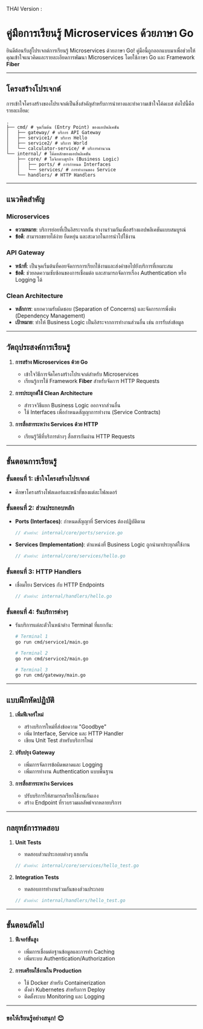 THAI Version : 
# คู่มือการเรียนรู้ Microservices ด้วยภาษา Go

ยินดีต้อนรับสู่โปรเจกต์การเรียนรู้ Microservices ด้วยภาษา Go! คู่มือนี้ถูกออกแบบมาเพื่อช่วยให้คุณเข้าใจแนวคิดและรายละเอียดการพัฒนา Microservices โดยใช้ภาษา Go และ Framework **Fiber**  

---

## โครงสร้างโปรเจกต์

การเข้าใจโครงสร้างของโปรเจกต์เป็นสิ่งสำคัญสำหรับการนำทางและทำความเข้าใจโค้ดเบส ต่อไปนี้คือรายละเอียด:

```
.
├── cmd/ # จุดเริ่มต้น (Entry Point) ของแอปพลิเคชัน
│   ├── gateway/ # บริการ API Gateway
│   ├── service1/ # บริการ Hello
│   ├── service2/ # บริการ World
│   └── calculator-service/ # บริการคำนวณ
└── internal/ # โค้ดหลักของแอปพลิเคชัน
    ├── core/ # โลจิกทางธุรกิจ (Business Logic)
    │   ├── ports/ # การกำหนด Interfaces
    │   └── services/ # การทำงานของ Service
    └── handlers/ # HTTP Handlers
```

---

## แนวคิดสำคัญ

### Microservices
- **ความหมาย**: บริการย่อยที่เป็นอิสระจากกัน ทำงานร่วมกันเพื่อสร้างแอปพลิเคชันแบบสมบูรณ์
- **ข้อดี**: สามารถขยายได้ง่าย ยืดหยุ่น และสะดวกในการนำไปใช้งาน

### API Gateway
- **หน้าที่**: เป็นจุดเริ่มต้นที่คอยจัดการการเรียกใช้งานและส่งคำขอไปยังบริการที่เหมาะสม
- **ข้อดี**: ช่วยลดความซับซ้อนของการเชื่อมต่อ และสามารถจัดการเรื่อง Authentication หรือ Logging ได้

### Clean Architecture
- **หลักการ**: แยกความรับผิดชอบ (Separation of Concerns) และจัดการการพึ่งพิง (Dependency Management)
- **เป้าหมาย**: ทำให้ Business Logic เป็นอิสระจากการทำงานส่วนอื่น เช่น การรับส่งข้อมูล

---

## วัตถุประสงค์การเรียนรู้

1. **การสร้าง Microservices ด้วย Go**
   - เข้าใจวิธีการจัดโครงสร้างโปรเจกต์สำหรับ Microservices
   - เรียนรู้การใช้ Framework **Fiber** สำหรับจัดการ HTTP Requests

2. **การประยุกต์ใช้ Clean Architecture**
   - สำรวจวิธีแยก Business Logic ออกจากส่วนอื่น
   - ใช้ Interfaces เพื่อกำหนดสัญญาการทำงาน (Service Contracts)

3. **การสื่อสารระหว่าง Services ด้วย HTTP**
   - เรียนรู้วิธีที่บริการต่างๆ สื่อสารกันผ่าน HTTP Requests

---

## ขั้นตอนการเรียนรู้

### ขั้นตอนที่ 1: เข้าใจโครงสร้างโปรเจกต์
- ศึกษาโครงสร้างโฟลเดอร์และหน้าที่ของแต่ละโฟลเดอร์

### ขั้นตอนที่ 2: ส่วนประกอบหลัก
- **Ports (Interfaces)**: กำหนดสัญญาที่ Services ต้องปฏิบัติตาม
  ```go
  // ตัวอย่าง: internal/core/ports/service.go
  ```

- **Services (Implementation)**: ตำแหน่งที่ Business Logic ถูกนำมาประยุกต์ใช้งาน
  ```go
  // ตัวอย่าง: internal/core/services/hello.go
  ```

### ขั้นตอนที่ 3: HTTP Handlers
- เชื่อมโยง Services กับ HTTP Endpoints
  ```go
  // ตัวอย่าง: internal/handlers/hello.go
  ```

### ขั้นตอนที่ 4: รันบริการต่างๆ
- รันบริการแต่ละตัวในหน้าต่าง Terminal ที่แยกกัน:
  ```bash
  # Terminal 1
  go run cmd/service1/main.go

  # Terminal 2
  go run cmd/service2/main.go

  # Terminal 3
  go run cmd/gateway/main.go
  ```

---

## แบบฝึกหัดปฏิบัติ

1. **เพิ่มฟีเจอร์ใหม่**
   - สร้างบริการใหม่ที่ส่งข้อความ "Goodbye"
   - เพิ่ม Interface, Service และ HTTP Handler
   - เขียน Unit Test สำหรับบริการใหม่

2. **ปรับปรุง Gateway**
   - เพิ่มการจัดการข้อผิดพลาดและ Logging
   - เพิ่มการทำงาน Authentication แบบพื้นฐาน

3. **การสื่อสารระหว่าง Services**
   - ปรับบริการให้สามารถเรียกใช้งานกันเอง
   - สร้าง Endpoint ที่รวบรวมผลลัพธ์จากหลายบริการ

---

## กลยุทธ์การทดสอบ

1. **Unit Tests**
   - ทดสอบส่วนประกอบต่างๆ แยกกัน
   ```go
   // ตัวอย่าง: internal/core/services/hello_test.go
   ```

2. **Integration Tests**
   - ทดสอบการทำงานร่วมกันของส่วนประกอบ
   ```go
   // ตัวอย่าง: internal/handlers/hello_test.go
   ```

---

## ขั้นตอนถัดไป

1. **ฟีเจอร์ขั้นสูง**
   - เพิ่มการเชื่อมต่อฐานข้อมูลและการทำ Caching
   - เพิ่มระบบ Authentication/Authorization

2. **การเตรียมใช้งานใน Production**
   - ใช้ Docker สำหรับ Containerization
   - ตั้งค่า Kubernetes สำหรับการ Deploy
   - ติดตั้งระบบ Monitoring และ Logging

---

### ขอให้เรียนรู้อย่างสนุก! 😊


